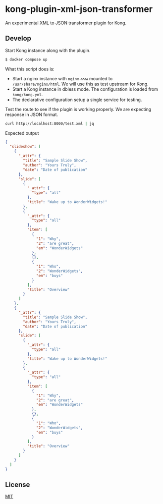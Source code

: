 # kong-plugin-xml-json-transformer

An experimental XML to JSON transformer plugin for Kong.

## Develop

Start Kong instance along with the plugin.

```sh
$ docker compose up
```

What this script does is:

- Start a nginx instance with `nginx-www` mounted to `/usr/share/nginx/html`. We will use this as test upstream for Kong. 
- Start a Kong instance in dbless mode. The configuration is loaded from `kong/kong.yml`.
- The declarative configuration setup a single service for testing.

Test the route to see if the plugin is working properly. We are expecting response in JSON format.

```sh
curl http://localhost:8000/test.xml | jq
```

Expected output

```json
{
  "slideshow": [
    {
      "_attr": {
        "title": "Sample Slide Show",
        "author": "Yours Truly",
        "date": "Date of publication"
      },
      "slide": [
        {
          "_attr": {
            "type": "all"
          },
          "title": "Wake up to WonderWidgets!"
        },
        {
          "_attr": {
            "type": "all"
          },
          "item": [
            {
              "1": "Why",
              "2": "are great",
              "em": "WonderWidgets"
            },
            {},
            {
              "1": "Who",
              "2": "WonderWidgets",
              "em": "buys"
            }
          ],
          "title": "Overview"
        }
      ]
    },
    {
      "_attr": {
        "title": "Sample Slide Show",
        "author": "Yours Truly",
        "date": "Date of publication"
      },
      "slide": [
        {
          "_attr": {
            "type": "all"
          },
          "title": "Wake up to WonderWidgets!"
        },
        {
          "_attr": {
            "type": "all"
          },
          "item": [
            {
              "1": "Why",
              "2": "are great",
              "em": "WonderWidgets"
            },
            {},
            {
              "1": "Who",
              "2": "WonderWidgets",
              "em": "buys"
            }
          ],
          "title": "Overview"
        }
      ]
    }
  ]
}
```

## License

[MIT](./LICENSE)
